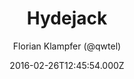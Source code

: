 ---
title: Hydejack
github: https://github.com/hydecorp/hydejack
demo: https://qwtel.com/hydejack/
author: Florian Klampfer (@qwtel)
thumbnail: themes/jekyll-hydejack-theme.jpg
ssg:
  - Jekyll
cms:
  - Markdown
date: 2016-02-26T12:45:54.000Z
description: '''Best Jekyll Theme by a Mile'''
draft: true
publish_date: '2016-02-26T12:45:54Z'
update_date: '2022-02-07T04:23:49Z'
github_star: 1058
github_fork: 684
---